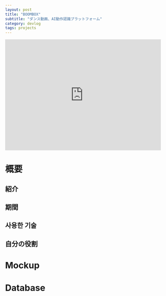 ```yaml
---
layout: post
title: "BOOMBOX"
subtitle: "ダンス動画、AI動作認識プラットフォーム"
category: devlog
tags: projects
---
```


<iframe width="100%" height="360" src="https://youtu.be/9GFpFab9nvY" title="YouTube video player" frameborder="0" allow="accelerometer; autoplay; clipboard-write; encrypted-media; gyroscope; picture-in-picture" allowfullscreen></iframe>

# 概要

## 紹介

## 期間

## 사용한 기술

## 自分の役割

# Mockup

# Database

#

#
